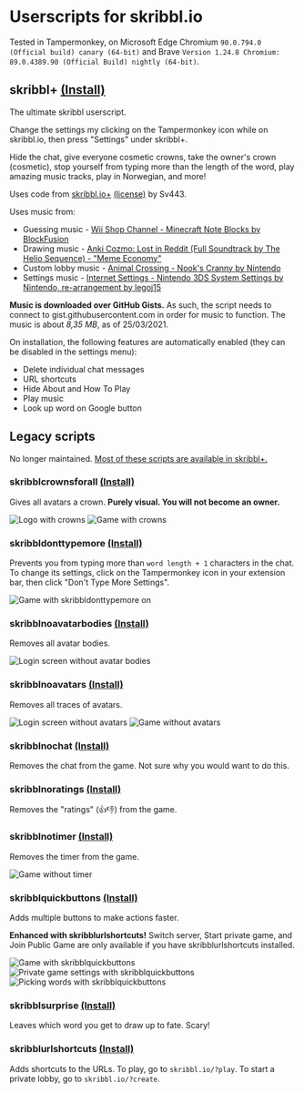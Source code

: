 # Userscripts for skribbl.io
Tested in Tampermonkey, on Microsoft Edge Chromium `90.0.794.0 (Official build) canary (64-bit)` and Brave `Version 1.24.8 Chromium: 89.0.4389.90 (Official Build) nightly (64-bit)`.

## skribbl+ [(Install)](https://github.com/Vukky123/userscripts/raw/main/skribbl/skribblplus.user.js)
The ultimate skribbl userscript.

Change the settings my clicking on the Tampermonkey icon while on skribbl.io, then press "Settings" under skribbl+.

Hide the chat, give everyone cosmetic crowns, take the owner's crown (cosmetic), stop yourself from typing more than the length of the word, play amazing music tracks, play in Norwegian, and more!

Uses code from [skribbl.io+](https://github.com/Sv443/skribbl.io-plus) [(license)](https://raw.githubusercontent.com/Sv443/skribbl.io-plus/master/LICENSE) by Sv443.

Uses music from:
* Guessing music - [Wii Shop Channel - Minecraft Note Blocks by BlockFusion](https://www.youtube.com/watch?v=gpoj5Q2pddM)
* Drawing music - [Anki Cozmo: Lost in Reddit (Full Soundtrack by The Helio Sequence) - "Meme Economy"](https://www.youtube.com/watch?v=mCFgO06Lf6c)
* Custom lobby music - [Animal Crossing - Nook's Cranny by Nintendo](https://www.youtube.com/watch?v=KdS-EonI124)
* Settings music - [Internet Settings - Nintendo 3DS System Settings by Nintendo, re-arrangement by legoj15](https://www.youtube.com/watch?v=77BWKq4tqHQ)

**Music is downloaded over GitHub Gists.** As such, the script needs to connect to gist.githubusercontent.com in order for music to function. The music is about *8,35 MB*, as of 25/03/2021.

On installation, the following features are automatically enabled (they can be disabled in the settings menu):
* Delete individual chat messages
* URL shortcuts
* Hide About and How To Play
* Play music
* Look up word on Google button

## Legacy scripts
No longer maintained. [Most of these scripts are available in skribbl+.](#skribbl-install)

### skribblcrownsforall [(Install)](https://github.com/Vukky123/userscripts/raw/main/skribbl/skribblcrownsforall.user.js)
Gives all avatars a crown. **Purely visual. You will not become an owner.**

![Logo with crowns](https://i.imgur.com/lpzydkB.png) ![Game with crowns](https://i.imgur.com/wbUjRJu.png)

### skribbldonttypemore [(Install)](https://github.com/Vukky123/userscripts/raw/main/skribbl/skribbldonttypemore.user.js)
Prevents you from typing more than `word length + 1` characters in the chat.
To change its settings, click on the Tampermonkey icon in your extension bar, then click "Don't Type More Settings".

![Game with skribbldonttypemore on](https://i.imgur.com/hzQ3eL3.png)

### skribblnoavatarbodies [(Install)](https://github.com/Vukky123/userscripts/raw/main/skribbl/skribblnoavatarbodies.user.js)
Removes all avatar bodies.

![Login screen without avatar bodies](https://i.imgur.com/0OyHSDY.png)

### skribblnoavatars [(Install)](https://github.com/Vukky123/userscripts/raw/main/skribbl/skribblnoavatars.user.js)
Removes all traces of avatars.

![Login screen without avatars](https://i.imgur.com/PkCh3VI.png) ![Game without avatars](https://i.imgur.com/dcxs5Bk.png)

### skribblnochat [(Install)](https://github.com/Vukky123/userscripts/raw/main/skribbl/skribblnochat.user.js)
Removes the chat from the game. Not sure why you would want to do this.

### skribblnoratings [(Install)](https://github.com/Vukky123/userscripts/raw/main/skribbl/skribblnoratings.user.js)
Removes the "ratings" (👍👎) from the game.

### skribblnotimer [(Install)](https://github.com/Vukky123/userscripts/raw/main/skribbl/skribblnotimer.user.js)
Removes the timer from the game.

![Game without timer](https://i.imgur.com/QCllYsr.png)

### skribblquickbuttons [(Install)](https://github.com/Vukky123/userscripts/raw/main/skribbl/skribblquickbuttons.user.js)
Adds multiple buttons to make actions faster.

**Enhanced with skribblurlshortcuts!** Switch server, Start private game, and Join Public Game are only available if you have skribblurlshortcuts installed.

![Game with skribblquickbuttons](https://i.imgur.com/j5mt8je.png) ![Private game settings with skribblquickbuttons](https://i.imgur.com/PBgXHFp.png) ![Picking words with skribblquickbuttons](https://i.imgur.com/b7tEQdY.png)

### skribblsurprise [(Install)](https://github.com/Vukky123/userscripts/raw/main/skribbl/skribblsurprise.user.js)
Leaves which word you get to draw up to fate. Scary!

### skribblurlshortcuts [(Install)](https://github.com/Vukky123/userscripts/raw/main/skribbl/skribblurlshortcuts.user.js)
Adds shortcuts to the URLs. To play, go to `skribbl.io/?play`. To start a private lobby, go to `skribbl.io/?create`.
